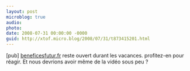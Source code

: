 ```yaml
---
layout: post
microblog: true
audio: 
photo: 
date: 2008-07-31 00:00:00 -0000
guid: http://xtof.micro.blog/2008/07/31/t873415201.html
---
```

[pub] [beneficesfutur.fr](http://beneficesfutur.fr) reste ouvert durant les vacances. profitez-en pour réagir. Et nous devrions avoir même de la vidéo sous peu ?
